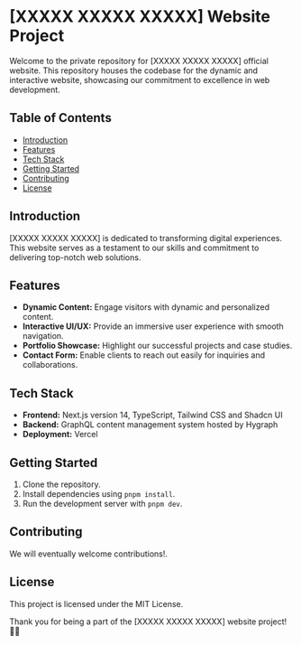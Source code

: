 # [XXXXX XXXXX XXXXX] Website Project

Welcome to the private repository for [XXXXX XXXXX XXXXX] official website. This
repository houses the codebase for the dynamic and interactive website,
showcasing our commitment to excellence in web development.

## Table of Contents

- [Introduction](#introduction)
- [Features](#features)
- [Tech Stack](#tech-stack)
- [Getting Started](#getting-started)
- [Contributing](#contributing)
- [License](#license)

## Introduction

[XXXXX XXXXX XXXXX] is dedicated to transforming digital experiences. This
website serves as a testament to our skills and commitment to delivering
top-notch web solutions.

## Features

- **Dynamic Content:** Engage visitors with dynamic and personalized content.
- **Interactive UI/UX:** Provide an immersive user experience with smooth
  navigation.
- **Portfolio Showcase:** Highlight our successful projects and case studies.
- **Contact Form:** Enable clients to reach out easily for inquiries and
  collaborations.

## Tech Stack

- **Frontend:** Next.js version 14, TypeScript, Tailwind CSS and Shadcn UI
- **Backend:** GraphQL content management system hosted by Hygraph
- **Deployment:** Vercel

## Getting Started

1. Clone the repository.
2. Install dependencies using `pnpm install`.
3. Run the development server with `pnpm dev`.

## Contributing

We will eventually welcome contributions!.

## License

This project is licensed under the MIT License.

Thank you for being a part of the [XXXXX XXXXX XXXXX] website project! 🚀✨
